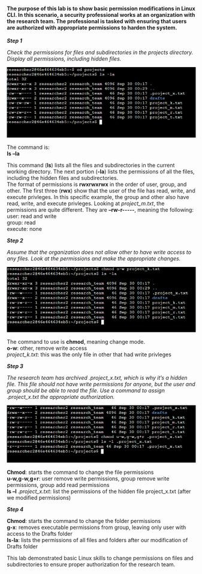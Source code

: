#### The purpose of this lab is to show basic permission modifications in Linux CLI. In this scenario, a security professional works at an organization with the research team. The professional is tasked with ensuring that users are authorized with appropriate permissions to harden the system.  

***Step 1***  

*Check the permissions for files and subdirectories in the projects directory. Display all permissions, including hidden files.*     

![get-content](https://github.com/GSecAwareness/Authorization-Management---Linux-CLI/blob/main/1%20permissions.PNG)  


The command is:  
**ls –la**  

This command (**ls**) lists all the files and subdirectories in the current working directory. The next portion (**-la**) lists the permissions of all the files, including the hidden files and subdirectories.   
The format of permissions is **rwxrwxrwx** in the order of user, group, and other. The first three (**rwx**) show that the user of the file has read, write, and execute privleges. In this specific example, the group and other also have read, write, and execute privleges. Looking at *project_m.txt*, the permissions are quite different. They are **–rw-r-----**, meaning the following:  
user: read and write  
group: read  
execute: none  

***Step 2***  

*Assume that the organization does not allow other to have write access to any files. Look at the permissions and make the appropriate changes.*  

![get-content](https://github.com/GSecAwareness/Authorization-Management---Linux-CLI/blob/main/2%20permissions.PNG)

The command to use is **chmod**, meaning change mode.   
**o-w**: other, remove write access   
*project_k.txt*: this was the only file in other that had write privleges  

***Step 3***  

*The research team has archived .project_x.txt, which is why it’s a hidden file. This file should not have write permissions for anyone, but the user and group should be able to read the file. Use a command to assign .project_x.txt the appropriate authorization.*   

![get-content](https://github.com/GSecAwareness/Authorization-Management---Linux-CLI/blob/main/3%20permissions.PNG)  

**Chmod**: starts the command to change the file permissions  
**u-w,g-w,g+r**: user remove write permissions, group remove write permissions, group add read permissions  
**ls –l** *.project_x.txt*: list the permissions of the hidden file project_x.txt (after we modified permissions)  

***Step 4***  

**Chmod**: starts the command to change the folder permissions  
**g-x**: removes executable permissions from group, leaving only user with access to the Drafts folder  
**ls-la**: lists the permissions of all files and folders after our modification of Drafts folder  

 This lab demonstrated basic Linux skills to change permissions on files and subdirectories to ensure proper authorization for the research team. 




